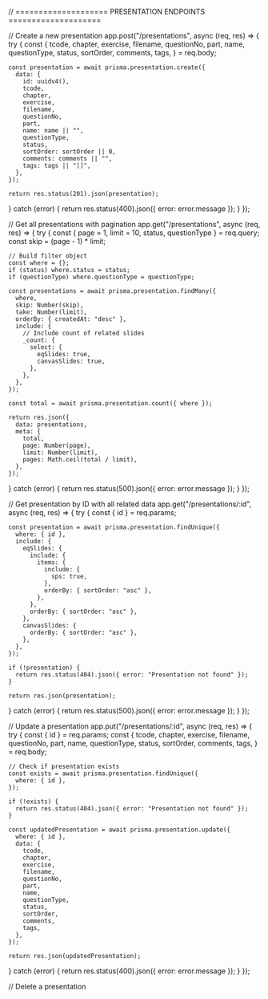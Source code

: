 // ==================== PRESENTATION ENDPOINTS ====================

// Create a new presentation
app.post("/presentations", async (req, res) => {
  try {
    const {
      tcode,
      chapter,
      exercise,
      filename,
      questionNo,
      part,
      name,
      questionType,
      status,
      sortOrder,
      comments,
      tags,
    } = req.body;

    const presentation = await prisma.presentation.create({
      data: {
        id: uuidv4(),
        tcode,
        chapter,
        exercise,
        filename,
        questionNo,
        part,
        name: name || "",
        questionType,
        status,
        sortOrder: sortOrder || 0,
        comments: comments || "",
        tags: tags || "[]",
      },
    });

    return res.status(201).json(presentation);
  } catch (error) {
    return res.status(400).json({ error: error.message });
  }
});

// Get all presentations with pagination
app.get("/presentations", async (req, res) => {
  try {
    const { page = 1, limit = 10, status, questionType } = req.query;
    const skip = (page - 1) * limit;

    // Build filter object
    const where = {};
    if (status) where.status = status;
    if (questionType) where.questionType = questionType;

    const presentations = await prisma.presentation.findMany({
      where,
      skip: Number(skip),
      take: Number(limit),
      orderBy: { createdAt: "desc" },
      include: {
        // Include count of related slides
        _count: {
          select: {
            eqSlides: true,
            canvasSlides: true,
          },
        },
      },
    });

    const total = await prisma.presentation.count({ where });

    return res.json({
      data: presentations,
      meta: {
        total,
        page: Number(page),
        limit: Number(limit),
        pages: Math.ceil(total / limit),
      },
    });
  } catch (error) {
    return res.status(500).json({ error: error.message });
  }
});

// Get presentation by ID with all related data
app.get("/presentations/:id", async (req, res) => {
  try {
    const { id } = req.params;

    const presentation = await prisma.presentation.findUnique({
      where: { id },
      include: {
        eqSlides: {
          include: {
            items: {
              include: {
                sps: true,
              },
              orderBy: { sortOrder: "asc" },
            },
          },
          orderBy: { sortOrder: "asc" },
        },
        canvasSlides: {
          orderBy: { sortOrder: "asc" },
        },
      },
    });

    if (!presentation) {
      return res.status(404).json({ error: "Presentation not found" });
    }

    return res.json(presentation);
  } catch (error) {
    return res.status(500).json({ error: error.message });
  }
});

// Update a presentation
app.put("/presentations/:id", async (req, res) => {
  try {
    const { id } = req.params;
    const {
      tcode,
      chapter,
      exercise,
      filename,
      questionNo,
      part,
      name,
      questionType,
      status,
      sortOrder,
      comments,
      tags,
    } = req.body;

    // Check if presentation exists
    const exists = await prisma.presentation.findUnique({
      where: { id },
    });

    if (!exists) {
      return res.status(404).json({ error: "Presentation not found" });
    }

    const updatedPresentation = await prisma.presentation.update({
      where: { id },
      data: {
        tcode,
        chapter,
        exercise,
        filename,
        questionNo,
        part,
        name,
        questionType,
        status,
        sortOrder,
        comments,
        tags,
      },
    });

    return res.json(updatedPresentation);
  } catch (error) {
    return res.status(400).json({ error: error.message });
  }
});

// Delete a presentation

